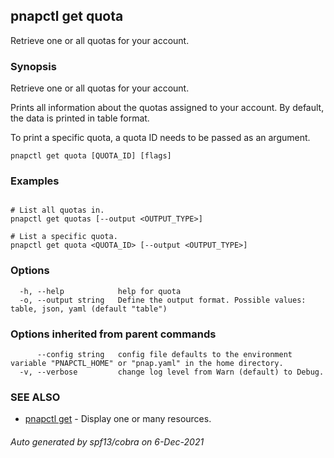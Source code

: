 ## pnapctl get quota

Retrieve one or all quotas for your account.

### Synopsis

Retrieve one or all quotas for your account.

Prints all information about the quotas assigned to your account.
By default, the data is printed in table format.

To print a specific quota, a quota ID needs to be passed as an argument.

```
pnapctl get quota [QUOTA_ID] [flags]
```

### Examples

```

# List all quotas in.
pnapctl get quotas [--output <OUTPUT_TYPE>]

# List a specific quota.
pnapctl get quota <QUOTA_ID> [--output <OUTPUT_TYPE>]
```

### Options

```
  -h, --help            help for quota
  -o, --output string   Define the output format. Possible values: table, json, yaml (default "table")
```

### Options inherited from parent commands

```
      --config string   config file defaults to the environment variable "PNAPCTL_HOME" or "pnap.yaml" in the home directory.
  -v, --verbose         change log level from Warn (default) to Debug.
```

### SEE ALSO

* [pnapctl get](pnapctl_get.md)	 - Display one or many resources.

###### Auto generated by spf13/cobra on 6-Dec-2021
